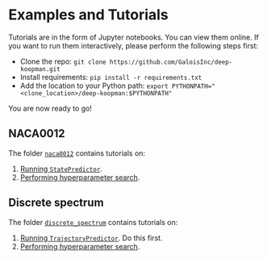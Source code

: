 # Examples and Tutorials
Tutorials are in the form of Jupyter notebooks. You can view them online. If you want to run them interactively, please perform the following steps first:
- Clone the repo: `git clone https://github.com/GaloisInc/deep-koopman.git`
- Install requirements: `pip install -r requirements.txt`
- Add the location to your Python path: `export PYTHONPATH="<clone_location>/deep-koopman:$PYTHONPATH"`

You are now ready to go!

## NACA0012
The folder [`naca0012`](./state_predictor_naca0012/) contains tutorials on:
1. [Running `StatePredictor`](./state_predictor_naca0012/run.ipynb).
2. [Performing hyperparameter search](./state_predictor_naca0012/hyp_search.ipynb).

## Discrete spectrum
The folder [`discrete_spectrum`](./trajectory_predictor_discrete_spectrum/) contains tutorials on:
1. [Running `TrajectoryPredictor`](./trajectory_predictor_discrete_spectrum/run.ipynb). Do this first.
2. [Performing hyperparameter search](./trajectory_predictor_discrete_spectrum/hyp_search.ipynb).
